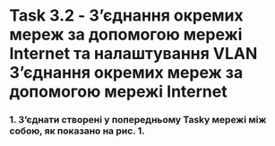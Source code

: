 
# Task 3.2 - З’єднання окремих мереж за допомогою мережі Internet та налаштування VLAN З’єднання окремих мереж за допомогою мережі Internet 
### 1. З’єднати створені у попередньому Taskу мережі між собою, як показано на рис. 1.
